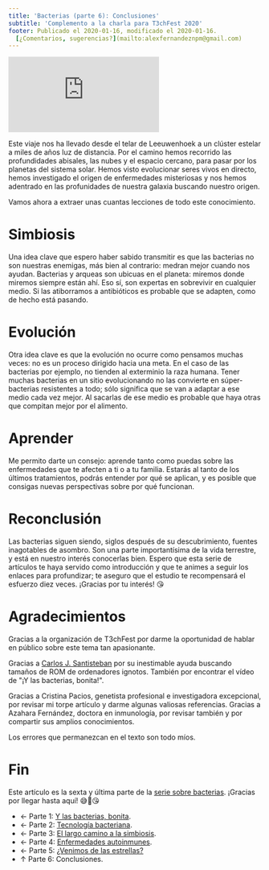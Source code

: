 ```yaml
---
title: 'Bacterias (parte 6): Conclusiones'
subtitle: 'Complemento a la charla para T3chFest 2020'
footer: Publicado el 2020-01-16, modificado el 2020-01-16.
  [¿Comentarios, sugerencias?](mailto:alexfernandeznpm@gmail.com)
---
```


<iframe class="video" src="https://www.youtube-nocookie.com/embed/5XyNe8UESTs?start=192" frameborder="0" allow="accelerometer; autoplay; encrypted-media; gyroscope; picture-in-picture" allowfullscreen></iframe>

Este viaje nos ha llevado desde el telar de Leeuwenhoek
a un clúster estelar a miles de años luz de distancia.
Por el camino hemos recorrido las profundidades abisales,
las nubes y el espacio cercano,
para pasar por los planetas del sistema solar.
Hemos visto evolucionar seres vivos en directo,
hemos investigado el origen de enfermedades misteriosas
y nos hemos adentrado en las profunidades de nuestra galaxia
buscando nuestro origen.

Vamos ahora a extraer unas cuantas lecciones de todo este conocimiento.

# Simbiosis

Una idea clave que espero haber sabido transmitir es que las bacterias
no son nuestras enemigas, más bien al contrario:
medran mejor cuando nos ayudan.
Bacterias y arqueas son ubicuas en el planeta:
miremos donde miremos siempre están ahí.
Eso sí, son expertas en sobrevivir en cualquier medio.
Si las atiborramos a antibióticos es probable que se adapten,
como de hecho está pasando.

# Evolución

Otra idea clave es que la evolución no ocurre como pensamos muchas veces:
no es un proceso dirigido hacia una meta.
En el caso de las bacterias por ejemplo,
no tienden al exterminio la raza humana.
Tener muchas bacterias en un sitio evolucionando
no las convierte en súper-bacterias resistentes a todo;
sólo significa que se van a adaptar a ese medio cada vez mejor.
Al sacarlas de ese medio es probable que haya otras que compitan mejor por el alimento.

# Aprender

Me permito darte un consejo:
aprende tanto como puedas sobre las enfermedades que te afecten a ti o a tu familia.
Estarás al tanto de los últimos tratamientos,
podrás entender por qué se aplican,
y es posible que consigas nuevas perspectivas sobre por qué funcionan.

# Reconclusión

Las bacterias siguen siendo,
siglos después de su descubrimiento,
fuentes inagotables de asombro.
Son una parte importantísima de la vida terrestre,
y está en nuestro interés conocerlas bien.
Espero que esta serie de artículos te haya servido como introducción
y que te animes a seguir los enlaces para profundizar;
te aseguro que el estudio te recompensará el esfuerzo diez veces.
¡Gracias por tu interés! 😘

# Agradecimientos

Gracias a la organización de T3chFest por darme la oportunidad de hablar en público
sobre este tema tan apasionante.

Gracias a
[Carlos J. Santisteban](https://twitter.com/zuiko21)
por su inestimable ayuda buscando tamaños de ROM de ordenadores ignotos.
También por encontrar el vídeo de "¡Y las bacterias, bonita!".

Gracias a Cristina Pacios, genetista profesional e investigadora excepcional,
por revisar mi torpe artículo y darme algunas valiosas referencias.
Gracias a Azahara Fernández, doctora en inmunología,
por revisar también y por compartir sus amplios conocimientos.

Los errores que permanezcan en el texto son todo míos.

# Fin

Este artículo es la sexta y última parte de la
[serie sobre bacterias](bacterias-maquinas).
¡Gracias por llegar hasta aquí! 😅🦠😘

* ← Parte 1: [Y las bacterias, bonita](bacterias-bonita).
* ← Parte 2: [Tecnología bacteriana](bacterias-tecnologia).
* ← Parte 3: [El largo camino a la simbiosis](bacterias-simbiosis).
* ← Parte 4: [Enfermedades autoinmunes](bacterias-autoinmunes).
* ← Parte 5: [¿Venimos de las estrellas?](bacterias-estrellas)
* ↑ Parte 6: Conclusiones.

